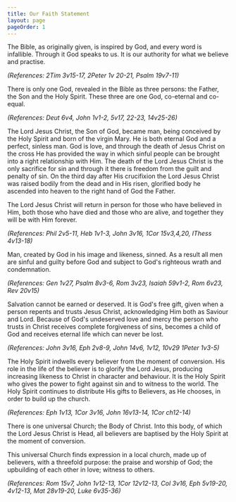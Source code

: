 ```yaml
---
title: Our Faith Statement
layout: page
pageOrder: 1
---
```

The Bible, as originally given, is inspired by God, and every word is infallible. Through it God speaks to us. It is our authority for what we believe and practise.

_(References: 2Tim 3v15-17, 2Peter 1v 20-21, Psalm 19v7-11)_

There is only one God, revealed in the Bible as three persons: the Father, the Son and the Holy Spirit. These three are one God, co-eternal and co-equal.

_(References: Deut 6v4, John 1v1-2, 5v17, 22-23, 14v25-26)_

The Lord Jesus Christ, the Son of God, became man, being conceived by the Holy Spirit and born of the virgin Mary. He is both eternal God and a perfect, sinless man. God is love, and through the death of Jesus Christ on the cross He has provided the way in which sinful people can be brought into a right relationship with Him. The death of the Lord Jesus Christ is the only sacrifice for sin and through it there is freedom from the guilt and penalty of sin. On the third day after His crucifixion the Lord Jesus Christ was raised bodily from the dead and in His risen, glorified body he ascended into heaven to the right hand of God the Father. 

The Lord Jesus Christ will return in person for those who have believed in Him, both those who have died and those who are alive, and together they will be with Him forever.

_(References: Phil 2v5-11, Heb 1v1-3, John 3v16, 1Cor 15v3,4,20, IThess 4v13-18)_

Man, created by God in his image and likeness, sinned. As a result all men are sinful and guilty before God and subject to God's righteous wrath and condemnation.

_(References: Gen 1v27, Psalm 8v3-6, Rom 3v23, Isaiah 59v1-2, Rom 6v23, Rev 20v15)_

Salvation cannot be earned or deserved. It is God's free gift, given when a person repents and trusts Jesus Christ, acknowledging Him both as Saviour and Lord. Because of God's undeserved love and mercy the person who trusts in Christ receives complete forgiveness of sins, becomes a child of God and receives eternal life which can never be lost.

_(References: John 3v16, Eph 2v8-9, John 14v6, 1v12, 10v29 1Peter 1v3-5)_

The Holy Spirit indwells every believer from the moment of conversion. His role in the life of the believer is to glorify the Lord Jesus, producing increasing likeness to Christ in character and behaviour. It is the Holy Spirit who gives the power to fight against sin and to witness to the world. The Holy Spirit continues to distribute His gifts to Believers, as He chooses, in order to build up the church.

_(References: Eph 1v13, 1Cor 3v16, John 16v13-14, 1Cor ch12-14)_

There is one universal Church; the Body of Christ. Into this body, of which the Lord Jesus Christ is Head, all believers are baptised by the Holy Spirit at the moment of conversion. 

This universal Church finds expression in a local church, made up of believers, with a threefold purpose: the praise and worship of God; the upbuilding of each other in love; witness to others.

_(References: Rom 15v7, John 1v12-13, 1Cor 12v12-13, Col 3v16, Eph 5v19-20, 4v12-13, Mat 28v19-20, Luke 6v35-36)_